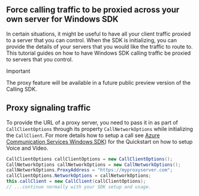 ## Force calling traffic to be proxied across your own server for Windows SDK

In certain situations, it might be useful to have all your client traffic proxied to a server that you can control. When the SDK is initializing, you can provide the details of your servers that you would like the traffic to route to. This tutorial guides on how to have Windows SDK calling traffic be proxied to servers that you control.

>[!IMPORTANT]
> The proxy feature will be available in a future public preview version of the Calling SDK. 
## Proxy signaling traffic

To provide the URL of a proxy server, you need to pass it in as part of `CallClientOptions` through its property `CallNetworkOptions` while initializing the `CallClient`. For more details how to setup a call see [Azure Communication Services Windows SDK](../../quickstarts/voice-video-calling/get-started-with-video-calling.md?pivots=platform-windows)) for the Quickstart on how to setup Voice and Video.

```c#
CallClientOptions callClientOptions = new CallClientOptions();
CallNetworkOptions callNetworkOptions = new CallNetworkOptions();
callNetworkOptions.ProxyAddress = "https://myproxyserver.com";
callClientOptions.NetworkOptions = callNetworkOptions;
this.callClient = new CallClient(callClientOptions);
// ...continue normally with your SDK setup and usage.
```
